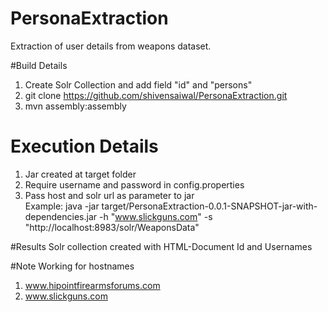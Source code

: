 # PersonaExtraction
Extraction of user details from weapons dataset.

#Build Details
1) Create Solr Collection and add field "id" and "persons" <br/>
2) git clone https://github.com/shivensaiwal/PersonaExtraction.git <br/>
3) mvn assembly:assembly

# Execution Details
1) Jar created at target folder <br/>
3) Require username and password in config.properties <br/> 
2) Pass host and solr url as parameter to jar <br/>
	Example: java -jar target/PersonaExtraction-0.0.1-SNAPSHOT-jar-with-dependencies.jar -h "www.slickguns.com" -s "http://localhost:8983/solr/WeaponsData"

#Results
Solr collection created with HTML-Document Id and Usernames

#Note
Working for hostnames <br/>
1) www.hipointfirearmsforums.com <br/>
2) www.slickguns.com
